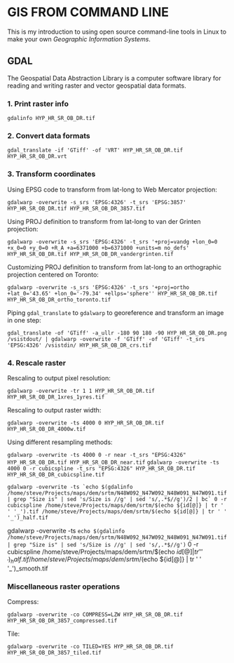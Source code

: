 # GIS FROM COMMAND LINE

This is my introduction to using open source command-line tools in Linux to make your own *Geographic Information Systems*.

## GDAL

The Geospatial Data Abstraction Library is a computer software library for reading and writing raster and vector geospatial data formats.

### 1. Print raster info

```gdalinfo HYP_HR_SR_OB_DR.tif```

### 2. Convert data formats

```gdal_translate -if 'GTiff' -of 'VRT' HYP_HR_SR_OB_DR.tif HYP_HR_SR_OB_DR.vrt```

### 3. Transform coordinates

Using EPSG code to transform from lat-long to Web Mercator projection:

```gdalwarp -overwrite -s_srs 'EPSG:4326' -t_srs 'EPSG:3857' HYP_HR_SR_OB_DR.tif HYP_HR_SR_OB_DR_3857.tif```

Using PROJ definition to transform from lat-long to van der Grinten projection:

```gdalwarp -overwrite -s_srs 'EPSG:4326' -t_srs '+proj=vandg +lon_0=0 +x_0=0 +y_0=0 +R_A +a=6371000 +b=6371000 +units=m no_defs' HYP_HR_SR_OB_DR.tif HYP_HR_SR_OB_DR_vandergrinten.tif```

Customizing PROJ definition to transform from lat-long to an orthographic projection centered on Toronto:

```gdalwarp -overwrite -s_srs 'EPSG:4326' -t_srs '+proj=ortho +lat_0='43.65' +lon_0='-79.34' +ellps='sphere'' HYP_HR_SR_OB_DR.tif HYP_HR_SR_OB_DR_ortho_toronto.tif```

Piping `gdal_translate` to `gdalwarp` to georeference and transform an image in one step:

```gdal_translate -of 'GTiff' -a_ullr -180 90 180 -90 HYP_HR_SR_OB_DR.png /vsistdout/ | gdalwarp -overwrite -f 'GTiff' -of 'GTiff' -t_srs 'EPSG:4326' /vsistdin/ HYP_HR_SR_OB_DR_crs.tif```

### 4. Rescale raster

Rescaling to output pixel resolution:

```gdalwarp -overwrite -tr 1 1 HYP_HR_SR_OB_DR.tif HYP_HR_SR_OB_DR_1xres_1yres.tif```

Rescaling to output raster width:

```gdalwarp -overwrite -ts 4000 0 HYP_HR_SR_OB_DR.tif HYP_HR_SR_OB_DR_4000w.tif```

Using different resampling methods:

```gdalwarp -overwrite -ts 4000 0 -r near -t_srs "EPSG:4326" HYP_HR_SR_OB_DR.tif HYP_HR_SR_OB_DR_near.tif```
```gdalwarp -overwrite -ts 4000 0 -r cubicspline -t_srs "EPSG:4326" HYP_HR_SR_OB_DR.tif HYP_HR_SR_OB_DR_cubicspline.tif```



```gdalwarp -overwrite -ts `echo $(gdalinfo /home/steve/Projects/maps/dem/srtm/N48W092_N47W092_N48W091_N47W091.tif | grep "Size is" | sed 's/Size is //g' | sed 's/,.*$//g')/2 | bc` 0 -r cubicspline /home/steve/Projects/maps/dem/srtm/$(echo ${id[@]} | tr ' ' '_').tif /home/steve/Projects/maps/dem/srtm/$(echo ${id[@]} | tr ' ' '_')_half.tif```

gdalwarp -overwrite -ts `echo $(gdalinfo /home/steve/Projects/maps/dem/srtm/N48W092_N47W092_N48W091_N47W091.tif | grep "Size is" | sed 's/Size is //g' | sed 's/,.*$//g')` 0 -r cubicspline /home/steve/Projects/maps/dem/srtm/$(echo ${id[@]} | tr ' ' '_')_half.tif /home/steve/Projects/maps/dem/srtm/$(echo ${id[@]} | tr ' ' '_')_smooth.tif


### Miscellaneous raster operations

Compress:

`gdalwarp -overwrite -co COMPRESS=LZW HYP_HR_SR_OB_DR.tif HYP_HR_SR_OB_DR_3857_compressed.tif`

Tile:

`gdalwarp -overwrite -co TILED=YES HYP_HR_SR_OB_DR.tif HYP_HR_SR_OB_DR_3857_tiled.tif`
